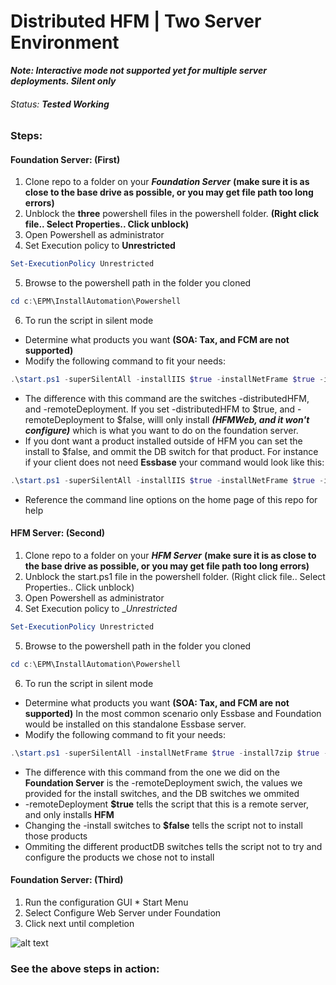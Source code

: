 
# Distributed HFM | Two Server Environment
___Note: Interactive mode not supported yet for multiple server deployments. Silent only___

###### Status: ___Tested Working___

### Steps:
  #### Foundation Server: (First)
  1. Clone repo to a folder on your ***Foundation Server*** __(make sure it is as close to the base drive as possible, or you may get file path too long errors)__
  2. Unblock the __three__ powershell files in the powershell folder. __(Right click file.. Select Properties.. Click unblock)__
  3. Open Powershell as administrator
  4. Set Execution policy to __Unrestricted__
  ```powershell
  Set-ExecutionPolicy Unrestricted
  ```
  5. Browse to the powershell path in the folder you cloned
  ```powershell
  cd c:\EPM\InstallAutomation\Powershell
  ```
  6. To run the script in silent mode
  * Determine what products you want __(SOA: Tax, and FCM are not supported)__
  * Modify the following command to fit your needs:
```powershell
.\start.ps1 -superSilentAll -installIIS $true -installNetFrame $true -install7zip $true -installnotepadplus  $true -installfirefox $true -installepm $true -epmPath c:\Oracle\Middleware -installFoundation $true -installEssbase $false -installRAF $true -installHFM $true -installfdm $true -dbServer sql.domain.local -dbPort 1433 -dbUser hypadmin -dbPassword Password! -wkspcAdmin admin -wkspcAdminPassword Password! -weblogicAdmin epm_admin -weblogicPort 7001 -weblogicHostname foundation.domain.local -wkspcPort 19000 -epmDomain EPMSystem -foundationDB EPMS_FND -calcDB EPMS_CAL -rafDB EPMS_RAF -hfmDB EPMS_HFM -fdmDB EPMS_FDM -strategic $false -distributedHFM $true -remoteDeployment $false
```
  * The difference with this command are the switches -distributedHFM, and -remoteDeployment. If you set -distributedHFM to $true, and -remoteDeployment to $false, willl only install ___(HFMWeb, and it won't configure)___ which is what you want to do on the foundation server.
  * If you dont want a product installed outside of HFM you can set the install to $false, and ommit the DB switch for that product. For instance if your client does not need __Essbase__ your command would look like this:
```powershell
.\start.ps1 -superSilentAll -installIIS $true -installNetFrame $true -install7zip $true -installnotepadplus  $true -installfirefox $true -installepm $true -epmPath c:\Oracle\Middleware -installFoundation $true -installEssbase $false -installRAF $true -installPlanning $true -installDisclosure $true -installHFM $true -installfdm $true -installProfit $true -installFCM $false -installTax $false -installStrategic $true -dbServer sql.domain.local -dbPort 1433 -dbUser hypadmin -dbPassword Password! -wkspcAdmin admin -wkspcAdminPassword Password! -weblogicAdmin epm_admin -weblogicPort 7001 -weblogicHostname foundation.domain.local -wkspcPort 19000 -epmDomain EPMSystem -foundationDB EPMS_FND -epmaDB EPMS_BPM -calcDB EPMS_CAL -hfmDB EPMS_HFM -rafDB EPMS_RAF -planningDB EPMS_PLN -disclosureDB EPMS_DMA -fdmDB EPMS_FDM -profitDB EPMS_PCM -strategic $true -distributedHFM $true -remoteDeployment $false
```
  * Reference the command line options on the home page of this repo for help
  #### HFM Server: (Second)
  1. Clone repo to a folder on your ***HFM Server*** __(make sure it is as close to the base drive as possible, or you may get file path too long errors)__
  2. Unblock the start.ps1 file in the powershell folder. (Right click file.. Select Properties.. Click unblock)
  3. Open Powershell as administrator
  4. Set Execution policy to __Unrestricted_
  ```powershell
  Set-ExecutionPolicy Unrestricted
  ```
  5. Browse to the powershell path in the folder you cloned
  ```powershell
  cd c:\EPM\InstallAutomation\Powershell
  ```
  6. To run the script in silent mode
  * Determine what products you want __(SOA: Tax, and FCM are not supported)__ In the most common scenario only Essbase and Foundation would be installed on this standalone Essbase server.
  * Modify the following command to fit your needs: 
```powershell
.\start.ps1 -superSilentAll -installNetFrame $true -install7zip $true -installnotepadplus  $true -installfirefox $true -installepm $true -epmPath c:\Oracle\Middleware -installFoundation $true -installHFM $true -dbServer sql.domain.local -dbPort 1433 -dbUser hypadmin -dbPassword Password! -wkspcAdmin admin -wkspcAdminPassword Password! -weblogicAdmin epm_admin -weblogicPort 7001 -weblogicHostname foundation.domain.local -wkspcPort 19000 -epmDomain EPMSystem -foundationDB EPMS_FND -hfmDB EPMS_HFM -strategic $false -remoteDeployment $true -distributedHFM $true
```
  * The difference with this command from the one we did on the __Foundation Server__ is the -remoteDeployment swich, the values we provided for the install switches, and the DB switches we ommited
  * -remoteDeployment __$true__ tells the script that this is a remote server, and only installs __HFM__
  * Changing the -install switches to __$false__ tells the script not to install those products
  * Ommiting the different productDB switches tells the script not to try and configure the products we chose not to install

  #### Foundation Server: (Third)
  1. Run the configuration GUI
    * Start Menu
  2. Select Configure Web Server under Foundation
  3. Click next until completion
  
  ![alt text](https://github.com/chasebank87/EPMSilent-InstallAutomation/blob/master/Help/configureWeb.gif)
  
  
### See the above steps in action:


